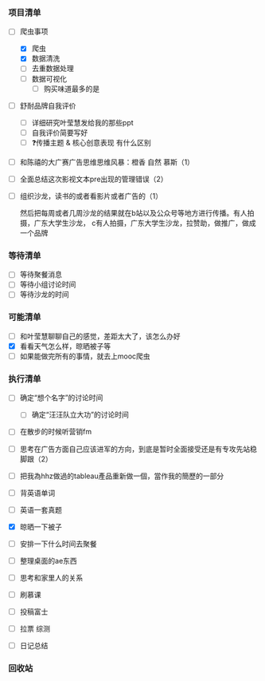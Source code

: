 ### 项目清单

- [ ] 爬虫事项

  - [x] 爬虫
  - [x] 数据清洗
  - [ ] 去重数据处理
  - [ ] 数据可视化
    - [ ] 购买味道最多的是

- [ ] 舒耐品牌自我评价

  - [ ] 详细研究叶莹慧发给我的那些ppt
  - [ ] 自我评价简要写好
  - [ ] ❓传播主题 & 核心创意表现 有什么区别

- [ ] 和陈禧的大广赛广告思维思维风暴：橙香 自然 慕斯（1）

- [ ] 全面总结这次影视文本pre出现的管理错误（2）

- [ ] 组织沙龙，读书的或者看影片或者广告的（1）

  然后把每周或者几周沙龙的结果就在b站以及公众号等地方进行传播。有人拍摄，广东大学生沙龙，   c有人拍摄，广东大学生沙龙，拉赞助，做推广，做成一个品牌

### 等待清单

- [ ] 等待聚餐消息
- [ ] 等待小组讨论时间
- [ ] 等待沙龙的时间

### 可能清单

- [ ] 和叶莹慧聊聊自己的感觉，差距太大了，该怎么办好
- [x] 看看天气怎么样，晾晒被子等
- [ ] 如果能做完所有的事情，就去上mooc爬虫

### 执行清单

- [ ] 确定“想个名字”的讨论时间

  - [ ] 确定“汪汪队立大功”的讨论时间

- [ ] 在散步的时候听营销fm

- [ ] 思考在广告方面自己应该进军的方向，到底是暂时全面接受还是有专攻先站稳脚跟（2）

- [ ] 把我為hhz做過的tableau產品重新做一個，當作我的簡歷的一部分

- [ ] 背英语单词

- [ ] 英语一套真题

- [x] 晾晒一下被子

- [ ] 安排一下什么时间去聚餐

- [ ] 整理桌面的ae东西

- [ ] 思考和家里人的关系

- [ ] 刷慕课

- [ ] 投稿富士

- [ ] 拉票 综测

- [ ] 日记总结

  

### 回收站

